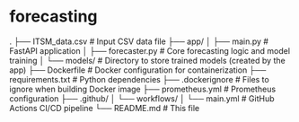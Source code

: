 # forecasting

.
├── ITSM_data.csv         # Input CSV data file
├── app/
│   ├── main.py           # FastAPI application
│   ├── forecaster.py     # Core forecasting logic and model training
│   └── models/           # Directory to store trained models (created by the app)
├── Dockerfile            # Docker configuration for containerization
├── requirements.txt      # Python dependencies
├── .dockerignore         # Files to ignore when building Docker image
├── prometheus.yml        # Prometheus configuration
├── .github/
│   └── workflows/
│       └── main.yml      # GitHub Actions CI/CD pipeline
└── README.md             # This file
